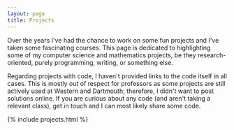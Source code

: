 ```yaml
---
layout: page
title: Projects
---
```


<div class="projects grid-item-projects" markdown="1">

Over the years I've had the chance to work on some fun projects and I've taken some fascinating courses.
This page is dedicated to highlighting some of my computer science and mathematics projects,
be they research-oriented, purely programming, writing, or something else.

Regarding projects with code, I haven't provided links to the code itself in all cases.
This is mostly out of respect for professors as some projects are still actively used at Western and Dartmouth;
therefore, I didn't want to post solutions online.
If you are curious about any code (and aren't taking a relevant class), get in touch and I can most likely share some code.

<!-- see: _includes/projects.html -->
{% include projects.html %}

</div>

